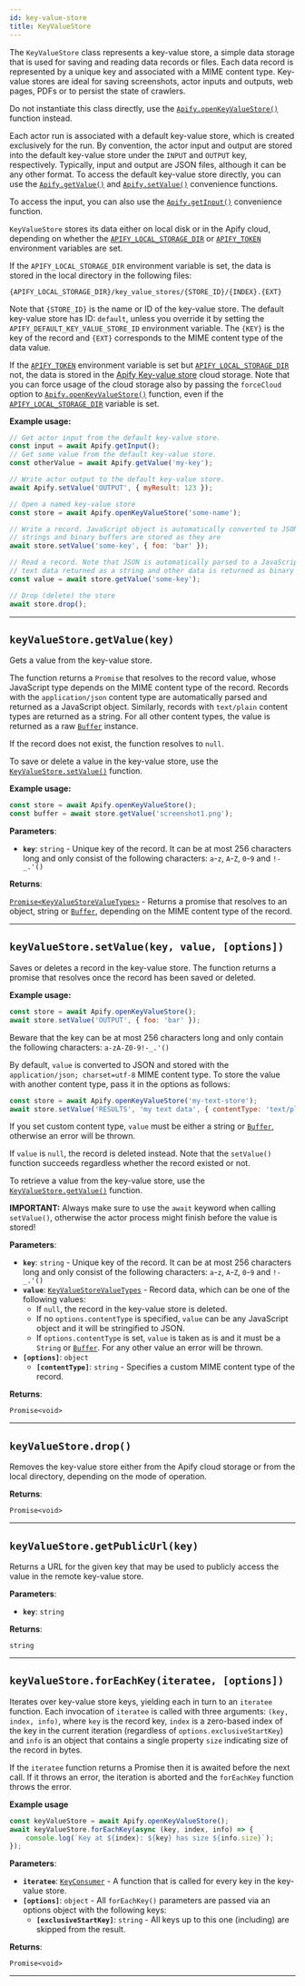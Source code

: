 ```yaml
---
id: key-value-store
title: KeyValueStore
---
```


<a name="keyvaluestore"></a>

The `KeyValueStore` class represents a key-value store, a simple data storage that is used for saving and reading data records or files. Each data
record is represented by a unique key and associated with a MIME content type. Key-value stores are ideal for saving screenshots, actor inputs and
outputs, web pages, PDFs or to persist the state of crawlers.

Do not instantiate this class directly, use the [`Apify.openKeyValueStore()`](../api/apify#openkeyvaluestore) function instead.

Each actor run is associated with a default key-value store, which is created exclusively for the run. By convention, the actor input and output are
stored into the default key-value store under the `INPUT` and `OUTPUT` key, respectively. Typically, input and output are JSON files, although it can
be any other format. To access the default key-value store directly, you can use the [`Apify.getValue()`](../api/apify#getvalue) and
[`Apify.setValue()`](../api/apify#setvalue) convenience functions.

To access the input, you can also use the [`Apify.getInput()`](../api/apify#getinput) convenience function.

`KeyValueStore` stores its data either on local disk or in the Apify cloud, depending on whether the
[`APIFY_LOCAL_STORAGE_DIR`](../guides/environment-variables#apify_local_storage_dir) or [`APIFY_TOKEN`](../guides/environment-variables#apify_token)
environment variables are set.

If the `APIFY_LOCAL_STORAGE_DIR` environment variable is set, the data is stored in the local directory in the following files:

```
{APIFY_LOCAL_STORAGE_DIR}/key_value_stores/{STORE_ID}/{INDEX}.{EXT}
```

Note that `{STORE_ID}` is the name or ID of the key-value store. The default key-value store has ID: `default`, unless you override it by setting the
`APIFY_DEFAULT_KEY_VALUE_STORE_ID` environment variable. The `{KEY}` is the key of the record and `{EXT}` corresponds to the MIME content type of the
data value.

If the [`APIFY_TOKEN`](../guides/environment-variables#apify_token) environment variable is set but
[`APIFY_LOCAL_STORAGE_DIR`](../guides/environment-variables#apify_local_storage_dir) not, the data is stored in the
[Apify Key-value store](https://docs.apify.com/storage/key-value-store) cloud storage. Note that you can force usage of the cloud storage also by
passing the `forceCloud` option to [`Apify.openKeyValueStore()`](../api/apify#openkeyvaluestore) function, even if the
[`APIFY_LOCAL_STORAGE_DIR`](../guides/environment-variables#apify_local_storage_dir) variable is set.

**Example usage:**

```javascript
// Get actor input from the default key-value store.
const input = await Apify.getInput();
// Get some value from the default key-value store.
const otherValue = await Apify.getValue('my-key');

// Write actor output to the default key-value store.
await Apify.setValue('OUTPUT', { myResult: 123 });

// Open a named key-value store
const store = await Apify.openKeyValueStore('some-name');

// Write a record. JavaScript object is automatically converted to JSON,
// strings and binary buffers are stored as they are
await store.setValue('some-key', { foo: 'bar' });

// Read a record. Note that JSON is automatically parsed to a JavaScript object,
// text data returned as a string and other data is returned as binary buffer
const value = await store.getValue('some-key');

// Drop (delete) the store
await store.drop();
```

---

<a name="getvalue"></a>

## `keyValueStore.getValue(key)`

Gets a value from the key-value store.

The function returns a `Promise` that resolves to the record value, whose JavaScript type depends on the MIME content type of the record. Records with
the `application/json` content type are automatically parsed and returned as a JavaScript object. Similarly, records with `text/plain` content types
are returned as a string. For all other content types, the value is returned as a raw [`Buffer`](https://nodejs.org/api/buffer.html) instance.

If the record does not exist, the function resolves to `null`.

To save or delete a value in the key-value store, use the [`KeyValueStore.setValue()`](../api/key-value-store#setvalue) function.

**Example usage:**

```javascript
const store = await Apify.openKeyValueStore();
const buffer = await store.getValue('screenshot1.png');
```

**Parameters**:

- **`key`**: `string` - Unique key of the record. It can be at most 256 characters long and only consist of the following characters: `a`-`z`,
  `A`-`Z`, `0`-`9` and `!-_.'()`

**Returns**:

[`Promise<KeyValueStoreValueTypes>`](../typedefs/key-value-store-value-types) - Returns a promise that resolves to an object, string or
[`Buffer`](https://nodejs.org/api/buffer.html), depending on the MIME content type of the record.

---

<a name="setvalue"></a>

## `keyValueStore.setValue(key, value, [options])`

Saves or deletes a record in the key-value store. The function returns a promise that resolves once the record has been saved or deleted.

**Example usage:**

```javascript
const store = await Apify.openKeyValueStore();
await store.setValue('OUTPUT', { foo: 'bar' });
```

Beware that the key can be at most 256 characters long and only contain the following characters: `a-zA-Z0-9!-_.'()`

By default, `value` is converted to JSON and stored with the `application/json; charset=utf-8` MIME content type. To store the value with another
content type, pass it in the options as follows:

```javascript
const store = await Apify.openKeyValueStore('my-text-store');
await store.setValue('RESULTS', 'my text data', { contentType: 'text/plain' });
```

If you set custom content type, `value` must be either a string or [`Buffer`](https://nodejs.org/api/buffer.html), otherwise an error will be thrown.

If `value` is `null`, the record is deleted instead. Note that the `setValue()` function succeeds regardless whether the record existed or not.

To retrieve a value from the key-value store, use the [`KeyValueStore.getValue()`](../api/key-value-store#getvalue) function.

**IMPORTANT:** Always make sure to use the `await` keyword when calling `setValue()`, otherwise the actor process might finish before the value is
stored!

**Parameters**:

- **`key`**: `string` - Unique key of the record. It can be at most 256 characters long and only consist of the following characters: `a`-`z`,
  `A`-`Z`, `0`-`9` and `!-_.'()`
- **`value`**: [`KeyValueStoreValueTypes`](../typedefs/key-value-store-value-types) - Record data, which can be one of the following values:
    - If `null`, the record in the key-value store is deleted.
    - If no `options.contentType` is specified, `value` can be any JavaScript object and it will be stringified to JSON.
    - If `options.contentType` is set, `value` is taken as is and it must be a `String` or [`Buffer`](https://nodejs.org/api/buffer.html). For any
      other value an error will be thrown.
- **`[options]`**: `object`
    - **`[contentType]`**: `string` - Specifies a custom MIME content type of the record.

**Returns**:

`Promise<void>`

---

<a name="drop"></a>

## `keyValueStore.drop()`

Removes the key-value store either from the Apify cloud storage or from the local directory, depending on the mode of operation.

**Returns**:

`Promise<void>`

---

<a name="getpublicurl"></a>

## `keyValueStore.getPublicUrl(key)`

Returns a URL for the given key that may be used to publicly access the value in the remote key-value store.

**Parameters**:

- **`key`**: `string`

**Returns**:

`string`

---

<a name="foreachkey"></a>

## `keyValueStore.forEachKey(iteratee, [options])`

Iterates over key-value store keys, yielding each in turn to an `iteratee` function. Each invocation of `iteratee` is called with three arguments:
`(key, index, info)`, where `key` is the record key, `index` is a zero-based index of the key in the current iteration (regardless of
`options.exclusiveStartKey`) and `info` is an object that contains a single property `size` indicating size of the record in bytes.

If the `iteratee` function returns a Promise then it is awaited before the next call. If it throws an error, the iteration is aborted and the
`forEachKey` function throws the error.

**Example usage**

```javascript
const keyValueStore = await Apify.openKeyValueStore();
await keyValueStore.forEachKey(async (key, index, info) => {
    console.log(`Key at ${index}: ${key} has size ${info.size}`);
});
```

**Parameters**:

- **`iteratee`**: [`KeyConsumer`](../typedefs/key-consumer) - A function that is called for every key in the key-value store.
- **`[options]`**: `object` - All `forEachKey()` parameters are passed via an options object with the following keys:
    - **`[exclusiveStartKey]`**: `string` - All keys up to this one (including) are skipped from the result.

**Returns**:

`Promise<void>`

---
